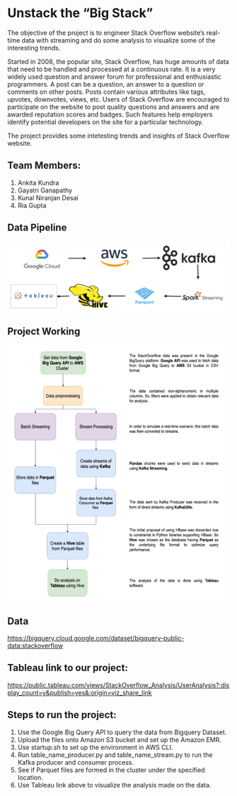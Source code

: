 # Unstack the “Big Stack”

The objective of the project is to engineer Stack Overflow website’s real-time data with streaming and do some analysis to visualize some of the interesting trends.

Started in 2008, the popular site, Stack Overflow, has huge amounts of data that need to be handled and processed at a continuous rate. It is a very widely used question and answer forum for professional and enthusiastic programmers. A post can be a question, an answer to a question or comments on other posts. Posts contain various attributes like tags, upvotes, downvotes, views, etc. Users of Stack Overflow are encouraged to participate on the website to post quality questions and answers and are awarded reputation scores and badges. Such features help employers identify potential developers on the site for a particular technology. 

The project provides some intetesting trends and insights of Stack Overflow website. 

## Team Members:
1. Ankita Kundra
2. Gayatri Ganapathy
3. Kunal Niranjan Desai
4. Ria Gupta

## Data Pipeline
![Project_Pipeline](./images/Project_Pipeline.png)

## Project Working
![Project_Working](./images/Project_Working.png)

## Data
https://bigquery.cloud.google.com/dataset/bigquery-public-data:stackoverflow

## Tableau link to our project:
https://public.tableau.com/views/StackOverflow_Analysis/UserAnalysis?:display_count=y&publish=yes&:origin=viz_share_link

## Steps to run the project:

1. Use the Google Big Query API to query the data from Bigquery Dataset.
2. Upload the files onto Amazon S3 bucket and set up the Amazon EMR.
3. Use startup.sh to set up the environment in AWS CLI.
4. Run table_name_producer.py and table_name_stream.py to run the Kafka producer and consumer process.
5. See if Parquet files are formed in the cluster under the specified location.
6. Use Tableau link above to visualize the analysis made on the data.











